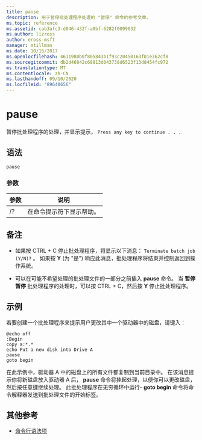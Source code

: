 ```yaml
---
title: pause
description: 用于暂停批处理程序处理的 "暂停" 命令的参考文章。
ms.topic: reference
ms.assetid: cab3afc3-d046-432f-a0bf-6282f0099032
ms.author: lizross
author: eross-msft
manager: mtillman
ms.date: 10/16/2017
ms.openlocfilehash: 4611980b0f805843b1f93c20450163f01e362cf8
ms.sourcegitcommit: db2d46842c68813d043738d6523f13d8454fc972
ms.translationtype: MT
ms.contentlocale: zh-CN
ms.lasthandoff: 09/10/2020
ms.locfileid: "89640656"
---
```

# <a name="pause"></a>pause

暂停批处理程序的处理，并显示提示， `Press any key to continue . . .`

## <a name="syntax"></a>语法

```
pause
```

### <a name="parameters"></a>参数

| 参数 | 说明 |
|--|--|
| /? | 在命令提示符下显示帮助。 |

## <a name="remarks"></a>备注

- 如果按 CTRL + C 停止批处理程序，将显示以下消息： `Terminate batch job (Y/N)?` 。 如果按 **Y** (为 "是") 响应此消息，批处理程序将结束并控制返回到操作系统。

- 可以在可能不希望处理的批处理文件的一部分之前插入 **pause** 命令。 当 **暂停暂停** 批处理程序的处理时，可以按 CTRL + C，然后按 **Y** 停止批处理程序。

## <a name="examples"></a>示例

若要创建一个批处理程序来提示用户更改其中一个驱动器中的磁盘，请键入：

```
@echo off
:Begin
copy a:*.*
echo Put a new disk into Drive A
pause
goto begin
```

在此示例中，驱动器 A 中的磁盘上的所有文件都复制到当前目录中。 在该消息提示你将新磁盘放入驱动器 A 后， **pause** 命令将挂起处理，以便你可以更改磁盘，然后按任意键继续处理。 此批处理程序在无穷循环中运行- **goto begin** 命令将命令解释器发送到批处理文件的开始标签。

## <a name="additional-references"></a>其他参考

- [命令行语法项](command-line-syntax-key.md)
